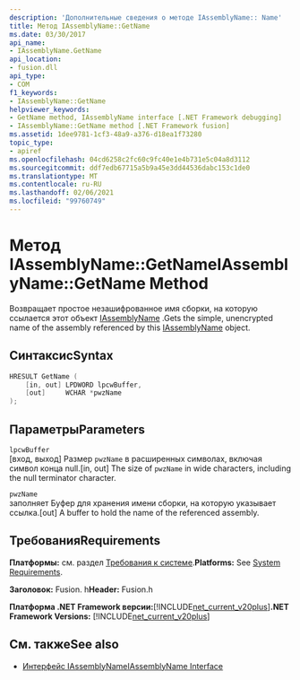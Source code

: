 ```yaml
---
description: 'Дополнительные сведения о методе IAssemblyName:: Name'
title: Метод IAssemblyName::GetName
ms.date: 03/30/2017
api_name:
- IAssemblyName.GetName
api_location:
- fusion.dll
api_type:
- COM
f1_keywords:
- IAssemblyName::GetName
helpviewer_keywords:
- GetName method, IAssemblyName interface [.NET Framework debugging]
- IAssemblyName::GetName method [.NET Framework fusion]
ms.assetid: 1dee9781-1cf3-48a9-a376-d18ea1f73280
topic_type:
- apiref
ms.openlocfilehash: 04cd6258c2fc60c9fc40e1e4b731e5c04a8d3112
ms.sourcegitcommit: ddf7edb67715a5b9a45e3dd44536dabc153c1de0
ms.translationtype: MT
ms.contentlocale: ru-RU
ms.lasthandoff: 02/06/2021
ms.locfileid: "99760749"
---
```

# <a name="iassemblynamegetname-method"></a><span data-ttu-id="e8aba-103">Метод IAssemblyName::GetName</span><span class="sxs-lookup"><span data-stu-id="e8aba-103">IAssemblyName::GetName Method</span></span>

<span data-ttu-id="e8aba-104">Возвращает простое незашифрованное имя сборки, на которую ссылается этот объект [IAssemblyName](iassemblyname-interface.md) .</span><span class="sxs-lookup"><span data-stu-id="e8aba-104">Gets the simple, unencrypted name of the assembly referenced by this [IAssemblyName](iassemblyname-interface.md) object.</span></span>  
  
## <a name="syntax"></a><span data-ttu-id="e8aba-105">Синтаксис</span><span class="sxs-lookup"><span data-stu-id="e8aba-105">Syntax</span></span>  
  
```cpp  
HRESULT GetName (  
    [in, out] LPDWORD lpcwBuffer,  
    [out]     WCHAR *pwzName  
);  
```  
  
## <a name="parameters"></a><span data-ttu-id="e8aba-106">Параметры</span><span class="sxs-lookup"><span data-stu-id="e8aba-106">Parameters</span></span>  

 `lpcwBuffer`  
 <span data-ttu-id="e8aba-107">[вход, выход] Размер `pwzName` в расширенных символах, включая символ конца null.</span><span class="sxs-lookup"><span data-stu-id="e8aba-107">[in, out] The size of `pwzName` in wide characters, including the null terminator character.</span></span>  
  
 `pwzName`  
 <span data-ttu-id="e8aba-108">заполняет Буфер для хранения имени сборки, на которую указывает ссылка.</span><span class="sxs-lookup"><span data-stu-id="e8aba-108">[out] A buffer to hold the name of the referenced assembly.</span></span>  
  
## <a name="requirements"></a><span data-ttu-id="e8aba-109">Требования</span><span class="sxs-lookup"><span data-stu-id="e8aba-109">Requirements</span></span>  

 <span data-ttu-id="e8aba-110">**Платформы:** см. раздел [Требования к системе](../../get-started/system-requirements.md).</span><span class="sxs-lookup"><span data-stu-id="e8aba-110">**Platforms:** See [System Requirements](../../get-started/system-requirements.md).</span></span>  
  
 <span data-ttu-id="e8aba-111">**Заголовок:** Fusion. h</span><span class="sxs-lookup"><span data-stu-id="e8aba-111">**Header:** Fusion.h</span></span>  
  
 <span data-ttu-id="e8aba-112">**Платформа .NET Framework версии:**[!INCLUDE[net_current_v20plus](../../../../includes/net-current-v20plus-md.md)]</span><span class="sxs-lookup"><span data-stu-id="e8aba-112">**.NET Framework Versions:** [!INCLUDE[net_current_v20plus](../../../../includes/net-current-v20plus-md.md)]</span></span>  
  
## <a name="see-also"></a><span data-ttu-id="e8aba-113">См. также</span><span class="sxs-lookup"><span data-stu-id="e8aba-113">See also</span></span>

- [<span data-ttu-id="e8aba-114">Интерфейс IAssemblyName</span><span class="sxs-lookup"><span data-stu-id="e8aba-114">IAssemblyName Interface</span></span>](iassemblyname-interface.md)
